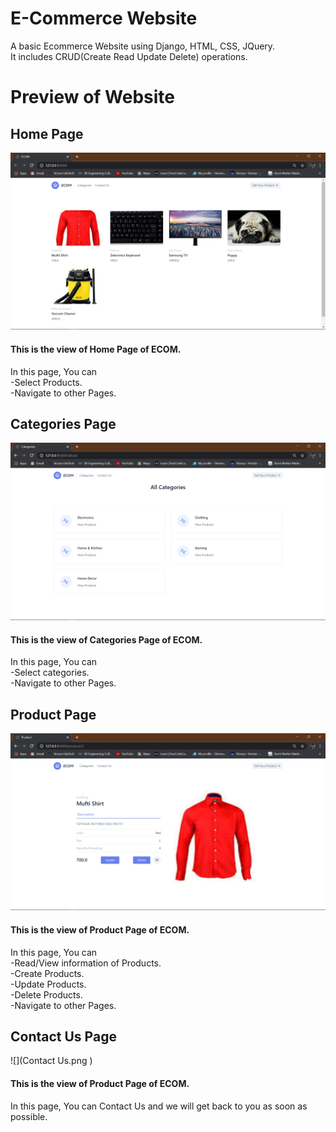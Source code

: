 # E-Commerce Website
 A basic Ecommerce Website using Django, HTML, CSS, JQuery.  
 It includes CRUD(Create Read Update Delete) operations.  
# Preview of Website
## Home Page
![](Home.png)
#### This is the view of Home Page of ECOM.    
In this page, You can   
-Select Products.   
-Navigate to other Pages.      
## Categories Page
![](Categories.png)
#### This is the view of Categories Page of ECOM.  
In this page, You can   
-Select categories.       
-Navigate to other Pages.    
## Product Page
![](Product.png)
#### This is the view of Product Page of ECOM.      
In this page, You can   
-Read/View information of Products.    
-Create Products.   
-Update Products.   
-Delete Products.   
-Navigate to other Pages.           
## Contact Us Page
![](Contact Us.png )
#### This is the view of Product Page of ECOM.      
In this page, You can Contact Us and we will get back to you as soon as possible.     

